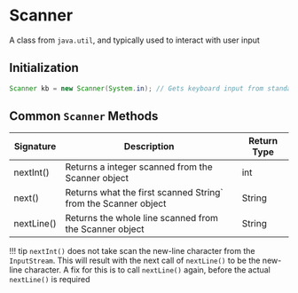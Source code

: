 # Scanner

A class from `java.util`, and typically used to interact with user input

## Initialization

```java
Scanner kb = new Scanner(System.in); // Gets keyboard input from standard ouput
```

## Common `Scanner` Methods

| Signature  | Description                                                    | Return Type |
|------------|----------------------------------------------------------------|-------------|
| nextInt()  | Returns a integer scanned from the Scanner object              | int         |
| next()     | Returns what the first scanned String` from the Scanner object | String      |
| nextLine() | Returns the whole line scanned from the Scanner object         | String      |

!!! tip
    `nextInt()` does not take scan the new-line character from the `InputStream`. This will result with the next call of `nextLine()` to be the new-line character. A fix for this is to call `nextLine()` again, before the actual `nextLine()` is required
